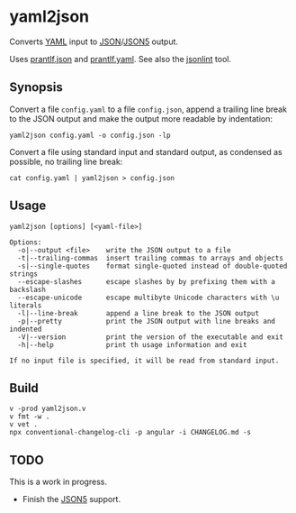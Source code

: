 # yaml2json

Converts [YAML] input to [JSON]/[JSON5] output.

Uses [prantlf.json] and [prantlf.yaml]. See also the [jsonlint] tool.

## Synopsis

Convert a file `config.yaml` to a file `config.json`, append a trailing line break to the JSON output and make the output more readable by indentation:

    yaml2json config.yaml -o config.json -lp

Convert a file using standard input and standard output, as condensed as possible, no trailing line break:

    cat config.yaml | yaml2json > config.json

## Usage

    yaml2json [options] [<yaml-file>]

    Options:
      -o|--output <file>    write the JSON output to a file
      -t|--trailing-commas  insert trailing commas to arrays and objects
      -s|--single-quotes    format single-quoted instead of double-quoted strings
      --escape-slashes      escape slashes by by prefixing them with a backslash
      --escape-unicode      escape multibyte Unicode characters with \u literals
      -l|--line-break       append a line break to the JSON output
      -p|--pretty           print the JSON output with line breaks and indented
      -V|--version          print the version of the executable and exit
      -h|--help             print th usage information and exit

    If no input file is specified, it will be read from standard input.

## Build

    v -prod yaml2json.v
    v fmt -w .
    v vet .
    npx conventional-changelog-cli -p angular -i CHANGELOG.md -s

## TODO

This is a work in progress.

* Finish the [JSON5] support.

[prantlf.json]: https://github.com/prantlf/v-json
[prantlf.yaml]: https://github.com/prantlf/v-yaml
[jsonlint]: https://github.com/prantlf/v-jsonlint
[JSON]: https://www.json.org/
[JSON5]: https://spec.json5.org/
[YAML]: https://yaml.org/
